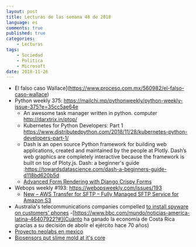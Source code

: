 ```yaml
---
layout: post
title: Lecturas de las semana 48 de 2018
language: es
comments: true
published: true
categories:
    - Lecturas
tags:
    - Sociedad
    - Politica
    - Microsoft
date: 2018-11-26
---
```




- El falso caso Wallace](https://www.proceso.com.mx/560982/el-falso-caso-wallace)
- Python weekly 375: https://mailchi.mp/pythonweekly/python-weekly-issue-375?e=35cc5ae64e
  - An awesome task manager written in python. computer http://darxtrix.in/ptop/
  - Kubernetes for Python Developers: Part 1 https://www.distributedpython.com/2018/11/28/kubernetes-python-developers-part-1/
  - Dash is an open source Python framework for building web applications, created and maintained by the people at Plotly. Dash’s web graphics are completely interactive because the framework is built on top of Ploty.js. Dash: a beginner's guide :https://towardsdatascience.com/dash-a-beginners-guide-d118bd620b5d
  - [Advanced Form Rendering with Django Crispy Forms](https://simpleisbetterthancomplex.com/tutorial/2018/11/28/advanced-form-rendering-with-django-crispy-forms.html)
- Webops weekly #193: https://webopsweekly.com/issues/193
  - [New – AWS Transfer for SFTP – Fully Managed SFTP Service for Amazon S3](https://aws.amazon.com/blogs/aws/new-aws-transfer-for-sftp-fully-managed-sftp-service-for-amazon-s3/)
- Australia's telecommunications companies compelled [to install spyware on customers' phones](https://www.smh.com.au/business/companies/spyware-on-phone-fears-as-dutton-pushes-new-security-laws-20180924-p505oc.html)
-[https://www.bbc.com/mundo/noticias-america-latina-46407922?#](Cuánto ha ganado la economía de Costa Rica gracias a su decisión de abolir el ejército hace 70 años)
- [Proyecto neolabs en mexico](http://www.mexicoindustry.com/es/news/jalisco/joven-emprendedor-apuesta-a-la-nanotecnologa)
- [Biosensors put slime mold at it's core](https://www.newscientist.com/article/dn11875-bio-sensor-puts-slime-mould-at-its-heart/)

